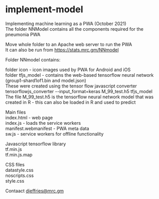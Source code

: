 # implement-model
Implementing machine learning as a PWA (October 2021)<br  />
The folder NNModel contains all the components required for the pneumonia PWA<br  />

Move whole folder to an Apache web server to run the PWA<br  />
It can also be run from https://stats.mrc.gm/NNmodel<br  />

Folder NNmodel contains:<br  />

folder icon - icon images used by PWA for Android and iOS<br  />
folder tfjs_model - contains the web-based tensorflow neural network (group1-shard1of1.bin and model.json)<br  />
These were created using the tensor flow javascript converter tensorflowjs_converter --input_format=keras M_99_test.h5 tfjs_model<br  />
The file M_99_test.h5 is the tensorflow neural network model that was created in R - this can also be loaded in R and used to predict<br  />

Main files<br  />
index.html - web page<br  />
index.js - loads the service workers<br  />
manifest.webmanifest - PWA meta data<br  />
sw.js - service workers for offline functionality<br  />

Javascript tensorflow library<br  />
tf.min.js<br  />
tf.min.js.map<br  />

CSS files<br  />
datastyle.css<br  />
noscripts.css<br  />
style.css<br  />

Contaact djeffries@mrc.gm<br  />
